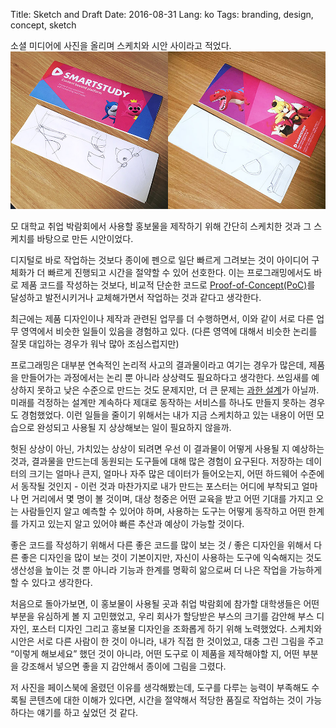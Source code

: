Title: Sketch and Draft
Date: 2016-08-31
Lang: ko
Tags: branding, design, concept, sketch

소셜 미디어에 사진을 올리며 스케치와 시안 사이라고 적었다.
![sketch-and-draft.jpg](./images/2016-08/sketch-and-draft.jpg)

모 대학교 취업 박람회에서 사용할 홍보물을 제작하기 위해 간단히 스케치한 것과 그 스케치를 바탕으로 만든 시안이었다.

디지털로 바로 작업하는 것보다 종이에 펜으로 일단 빠르게 그려보는 것이 아이디어 구체화가 더 빠르게 진행되고 시간을 절약할 수 있어 선호한다.
이는 프로그래밍에서도 바로 제품 코드를 작성하는 것보다, 비교적 단순한 코드로 [Proof-of-Concept(PoC)](https://en.wikipedia.org/wiki/POC)를 달성하고
발전시키거나 교체해가면서 작업하는 것과 같다고 생각한다.

최근에는 제품 디자인이나 제작과 관련된 업무를 더 수행하면서, 이와 같이 서로 다른 업무 영역에서 비슷한 일들이 있음을 경험하고 있다.
(다른 영역에 대해서 비슷한 논리를 잘못 대입하는 경우가 워낙 많아 조심스럽지만)

프로그래밍은 대부분 연속적인 논리적 사고의 결과물이라고 여기는 경우가 많은데,
제품을 만들어가는 과정에서는 논리 뿐 아니라 상상력도 필요하다고 생각한다.
쓰임새를 예상하지 못하고 낮은 수준으로 만드는 것도 문제지만, 더 큰 문제는 [과한 설계](https://en.wikipedia.org/wiki/Overengineering)가 아닐까.
미래를 걱정하는 설계만 계속하다 제대로 동작하는 서비스를 하나도 만들지 못하는 경우도 경험했었다. 이런 일들을 줄이기 위해서는 내가 지금 스케치하고 있는 내용이 어떤 모습으로 완성되고 사용될 지 상상해보는 일이 필요하지 않을까.

헛된 상상이 아닌, 가치있는 상상이 되려면 우선 이 결과물이 어떻게 사용될 지 예상하는 것과, 결과물을 만드는데 동원되는 도구들에 대해 많은 경험이 요구된다. 저장하는 데이터의 크기는 얼마나 큰지, 얼마나 자주 많은 데이터가 들어오는지, 어떤 하드웨어 수준에서 동작될 것인지 - 이런 것과 마찬가지로 내가 만드는 포스터는 어디에 부착되고 얼마나 먼 거리에서 몇 명이 볼 것이며, 대상 청중은 어떤 교육을 받고 어떤 기대를 가지고 오는 사람들인지 알고 예측할 수 있어야 하며, 사용하는 도구는 어떻게 동작하고 어떤 한계를 가지고 있는지 알고 있어야 빠른 추산과 예상이 가능할 것이다.

좋은 코드를 작성하기 위해서 다른 좋은 코드를 많이 보는 것 / 좋은 디자인을 위해서 다른 좋은 디자인을 많이 보는 것이 기본이지만, 자신이 사용하는 도구에 익숙해지는 것도 생산성을 높이는 것 뿐 아니라 기능과 한계를 명확히 앎으로써 더 나은 작업을 가능하게 할 수 있다고 생각한다.

처음으로 돌아가보면, 이 홍보물이 사용될 곳과 취업 박람회에 참가할 대학생들은 어떤 부분을 유심하게 볼 지 고민했었고, 우리 회사가 할당받은 부스의 크기를 감안해 부스 디자인, 포스터 디자인 그리고 홍보물 디자인을 조화롭게 하기 위해 노력했었다. 스케치와 시안은 서로 다른 사람이 한 것이 아니라, 내가 직접 한 것이었고, 대충 그린 그림을 주고 “이렇게 해보세요” 했던 것이 아니라, 어떤 도구로 이 제품을 제작해야할 지, 어떤 부분을 강조해서 넣으면 좋을 지 감안해서 종이에 그림을 그렸다. 

저 사진을 페이스북에 올렸던 이유를 생각해봤는데, 도구를 다루는 능력이 부족해도 수록될 콘텐츠에 대한 이해가 있다면, 시간을 절약해서 적당한 품질로 작업하는 것이 가능하다는 얘기를 하고 싶었던 것 같다.
